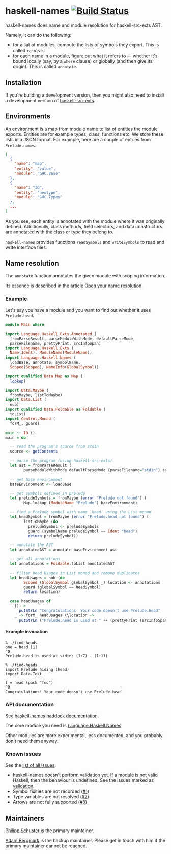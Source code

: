 haskell-names [![Build Status](https://travis-ci.org/phischu/haskell-names.svg?branch=master)](https://travis-ci.org/phischu/haskell-names)
=============

haskell-names does name and module resolution for haskell-src-exts AST.

Namely, it can do the following:

* for a liat of modules, compute the lists of symbols they export.
  This is called `resolve`.
* for each name in a module, figure out what it refers to — whether it's bound
  locally (say, by a `where` clause) or globally (and then give its origin).
  This is called `annotate`.

Installation
------------

If you're building a development version, then you might also need to install
a development version of [haskell-src-exts][hse].

[hse]: https://github.com/haskell-suite/haskell-src-exts


Environments
-----------------

An environment is a map from module name to list of entities the module exports.
Entities are for example types, class, functions etc. We store these lists in
a JSON format.
For example, here are a couple of entries from `Prelude.names`:

``` json
[
  {
    "name": "map",
    "entity": "value",
    "module": "GHC.Base"
  },
  {
    "name": "IO",
    "entity": "newtype",
    "module": "GHC.Types"
  },
  ...
]
```

As you see, each entity is annotated with the module where it was
originally defined. Additionally, class methods, field selectors, and data
constructors are annotated with the class or type they belong to.

`haskell-names` provides functions `readSymbols` and `writeSymbols`
to read and write interface files.

Name resolution
---------------

The `annotate` function annotates the given module with scoping information.

Its essence is described in the article [Open your name resolution][openrec].

[openrec]: http://ro-che.info/articles/2013-03-04-open-name-resolution.html

### Example

Let's say you have a module and you want to find out whether it uses
`Prelude.head`.

``` haskell
module Main where

import Language.Haskell.Exts.Annotated (
  fromParseResult, parseModuleWithMode, defaultParseMode,
  parseFilename, prettyPrint, srcInfoSpan)
import Language.Haskell.Exts (
  Name(Ident), ModuleName(ModuleName))
import Language.Haskell.Names (
  loadBase, annotate, symbolName,
  Scoped(Scoped), NameInfo(GlobalSymbol))

import qualified Data.Map as Map (
  lookup)

import Data.Maybe (
  fromMaybe, listToMaybe)
import Data.List (
  nub)
import qualified Data.Foldable as Foldable (
  toList)
import Control.Monad (
  forM_, guard)

main :: IO ()
main = do

  -- read the program's source from stdin
  source <- getContents

  -- parse the program (using haskell-src-exts)
  let ast = fromParseResult (
        parseModuleWithMode defaultParseMode {parseFilename="stdin"} source)

  -- get base environment
  baseEnvironment <- loadBase

  -- get symbols defined in prelude
  let preludeSymbols = fromMaybe (error "Prelude not found") (
        Map.lookup (ModuleName "Prelude") baseEnvironment)

  -- find a Prelude symbol with name 'head' using the List monad
  let headSymbol = fromMaybe (error "Prelude.head not found") (
        listToMaybe (do
          preludeSymbol <- preludeSymbols
          guard (symbolName preludeSymbol == Ident "head")
          return preludeSymbol))

  -- annotate the AST
  let annotatedAST = annotate baseEnvironment ast

  -- get all annotations
  let annotations = Foldable.toList annotatedAST

  -- filter head Usages in List monad and remove duplicates
  let headUsages = nub (do
        Scoped (GlobalSymbol globalSymbol _) location <- annotations
        guard (globalSymbol == headSymbol)
        return location)

  case headUsages of
    [] ->
      putStrLn "Congratulations! Your code doesn't use Prelude.head"
    _ -> forM_ headUsages (\location ->
      putStrLn ("Prelude.head is used at " ++ (prettyPrint (srcInfoSpan location))))

```

#### Example invocation


    % ./find-heads 
    one = head [1]
    ^D
    Prelude.head is used at stdin: (1:7) - (1:11)

    % ./find-heads
    import Prelude hiding (head)
    import Data.Text

    f = head (pack "foo")
    ^D
    Congratulations! Your code doesn't use Prelude.head

### API documentation

See [haskell-names haddock documentation][doc-index].

The core module you need is [Language.Haskell.Names][]

Other modules are more experimental, less documented, and you probably don't need
them anyway.

[doc-index]: http://haskell-suite.github.io/docs/haskell-names/
[Language.haskell.Names]: http://haskell-suite.github.io/docs/haskell-names/Language-Haskell-Names.html

### Known issues

See the [list of all issues][issues].

* haskell-names doesn't perform validation yet. If a module is not valid
  Haskell, then the behaviour is undefined. See the issues marked as
  [validation][].
* Symbol fixities are not recorded ([#1][])
* Type variables are not resolved ([#2][])
* Arrows are not fully supported ([#8][])

[issues]: https://github.com/haskell-suite/haskell-names/issues/
[#1]: https://github.com/haskell-suite/haskell-names/issues/1
[#2]: https://github.com/haskell-suite/haskell-names/issues/2
[#8]: https://github.com/haskell-suite/haskell-names/issues/8
[#32]: https://github.com/haskell-suite/haskell-names/issues/32
[validation]: https://github.com/haskell-suite/haskell-names/issues?labels=validation&page=1&state=open

Maintainers
-----------

[Philipp Schuster](https://github.com/phischu) is the primary maintainer.

[Adam Bergmark](https://github.com/bergmark) is the backup maintainer. Please
get in touch with him if the primary maintainer cannot be reached.

